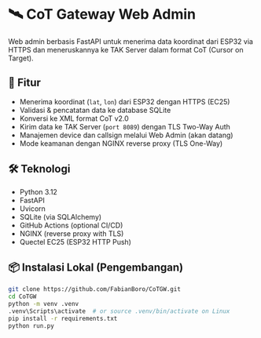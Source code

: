 # 🛰️ CoT Gateway Web Admin

Web admin berbasis FastAPI untuk menerima data koordinat dari ESP32 via HTTPS dan meneruskannya ke TAK Server dalam format CoT (Cursor on Target).

## 📌 Fitur

- Menerima koordinat (`lat`, `lon`) dari ESP32 dengan HTTPS (EC25)
- Validasi & pencatatan data ke database SQLite
- Konversi ke XML format CoT v2.0
- Kirim data ke TAK Server (`port 8089`) dengan TLS Two-Way Auth
- Manajemen device dan callsign melalui Web Admin (akan datang)
- Mode keamanan dengan NGINX reverse proxy (TLS One-Way)

## 🛠 Teknologi

- Python 3.12
- FastAPI
- Uvicorn
- SQLite (via SQLAlchemy)
- GitHub Actions (optional CI/CD)
- NGINX (reverse proxy with TLS)
- Quectel EC25 (ESP32 HTTP Push)

## 📦 Instalasi Lokal (Pengembangan)

```bash
git clone https://github.com/FabianBoro/CoTGW.git
cd CoTGW
python -m venv .venv
.venv\Scripts\activate  # or source .venv/bin/activate on Linux
pip install -r requirements.txt
python run.py
